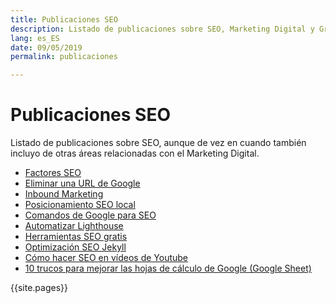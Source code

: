 ```yaml
---
title: Publicaciones SEO
description: Listado de publicaciones sobre SEO, Marketing Digital y Growth Hacking
lang: es_ES
date: 09/05/2019
permalink: publicaciones

---
```


# Publicaciones SEO

Listado de publicaciones sobre SEO, aunque de vez en cuando también incluyo de otras áreas relacionadas con el Marketing Digital.

- [Factores SEO](factores-seo)
- [Eliminar una URL de Google](eliminar-url-google)
- [Inbound Marketing](inbound-marketing)
- [Posicionamiento SEO local](posicionamiento-seo-local)
- [Comandos de Google para SEO](comandos-google)
- [Automatizar Lighthouse](automatizar-analisis-lighthouse)
- [Herramientas SEO gratis](herramientas-seo-gratis)
- [Optimización SEO Jekyll](optimizacion-seo-jekyll)
- [Cómo hacer SEO en vídeos de Youtube](seo-videos-youtube)
- [10 trucos para mejorar las hojas de cálculo de Google (Google Sheet)](trucos-hojas-calculo-google)

{{site.pages}}


<!--stackedit_data:
eyJoaXN0b3J5IjpbLTQ4MDk4ODQyMCwtMjA2Njc0MTU3NSwxMD
k2MTk2MzE2LC04NDQyODQ4NDIsLTI4Njg0OTIwMiw0MTUzODQ3
NjhdfQ==
-->
